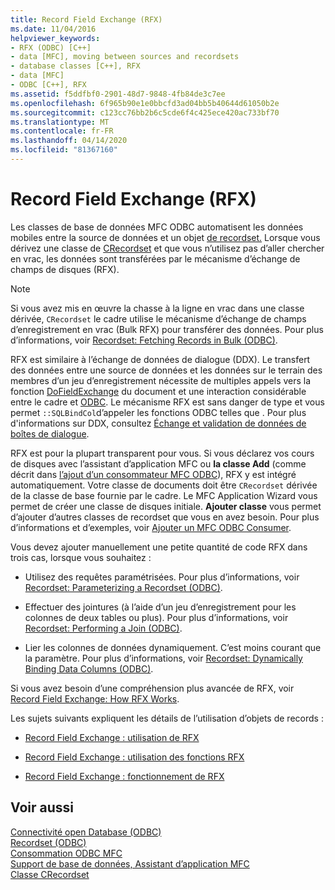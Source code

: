 ```yaml
---
title: Record Field Exchange (RFX)
ms.date: 11/04/2016
helpviewer_keywords:
- RFX (ODBC) [C++]
- data [MFC], moving between sources and recordsets
- database classes [C++], RFX
- data [MFC]
- ODBC [C++], RFX
ms.assetid: f5ddfbf0-2901-48d7-9848-4fb84de3c7ee
ms.openlocfilehash: 6f965b90e1e0bbcfd3ad04bb5b40644d61050b2e
ms.sourcegitcommit: c123cc76bb2b6c5cde6f4c425ece420ac733bf70
ms.translationtype: MT
ms.contentlocale: fr-FR
ms.lasthandoff: 04/14/2020
ms.locfileid: "81367160"
---
```

# <a name="record-field-exchange-rfx"></a>Record Field Exchange (RFX)

Les classes de base de données MFC ODBC automatisent les données mobiles entre la source de données et un objet [de recordset.](../../data/odbc/recordset-odbc.md) Lorsque vous dérivez une classe de [CRecordset](../../mfc/reference/crecordset-class.md) et que vous n’utilisez pas d’aller chercher en vrac, les données sont transférées par le mécanisme d’échange de champs de disques (RFX).

> [!NOTE]
> Si vous avez mis en œuvre la chasse à la ligne en vrac dans une classe dérivée, `CRecordset` le cadre utilise le mécanisme d’échange de champs d’enregistrement en vrac (Bulk RFX) pour transférer des données. Pour plus d’informations, voir [Recordset: Fetching Records in Bulk (ODBC)](../../data/odbc/recordset-fetching-records-in-bulk-odbc.md).

RFX est similaire à l’échange de données de dialogue (DDX). Le transfert des données entre une source de données et les données sur le terrain des membres d’un jeu d’enregistrement nécessite de multiples appels vers la fonction [DoFieldExchange](../../mfc/reference/crecordset-class.md#dofieldexchange) du document et une interaction considérable entre le cadre et [ODBC](../../data/odbc/odbc-basics.md). Le mécanisme RFX est sans danger de type et vous permet `::SQLBindCol`d’appeler les fonctions ODBC telles que . Pour plus d'informations sur DDX, consultez [Échange et validation de données de boîtes de dialogue](../../mfc/dialog-data-exchange-and-validation.md).

RFX est pour la plupart transparent pour vous. Si vous déclarez vos cours de disques avec l’assistant d’application MFC ou **la classe Add** (comme décrit dans [l’ajout d’un consommateur MFC ODBC](../../mfc/reference/adding-an-mfc-odbc-consumer.md)), RFX y est intégré automatiquement. Votre classe de documents doit être `CRecordset` dérivée de la classe de base fournie par le cadre. Le MFC Application Wizard vous permet de créer une classe de disques initiale. **Ajouter classe** vous permet d’ajouter d’autres classes de recordset que vous en avez besoin. Pour plus d’informations et d’exemples, voir [Ajouter un MFC ODBC Consumer](../../mfc/reference/adding-an-mfc-odbc-consumer.md).

Vous devez ajouter manuellement une petite quantité de code RFX dans trois cas, lorsque vous souhaitez :

- Utilisez des requêtes paramétrisées. Pour plus d’informations, voir [Recordset: Parameterizing a Recordset (ODBC)](../../data/odbc/recordset-parameterizing-a-recordset-odbc.md).

- Effectuer des jointures (à l’aide d’un jeu d’enregistrement pour les colonnes de deux tables ou plus). Pour plus d’informations, voir [Recordset: Performing a Join (ODBC)](../../data/odbc/recordset-performing-a-join-odbc.md).

- Lier les colonnes de données dynamiquement. C’est moins courant que la paramètre. Pour plus d’informations, voir [Recordset: Dynamically Binding Data Columns (ODBC)](../../data/odbc/recordset-dynamically-binding-data-columns-odbc.md).

Si vous avez besoin d’une compréhension plus avancée de RFX, voir [Record Field Exchange: How RFX Works](../../data/odbc/record-field-exchange-how-rfx-works.md).

Les sujets suivants expliquent les détails de l’utilisation d’objets de records :

- [Record Field Exchange : utilisation de RFX](../../data/odbc/record-field-exchange-using-rfx.md)

- [Record Field Exchange : utilisation des fonctions RFX](../../data/odbc/record-field-exchange-using-the-rfx-functions.md)

- [Record Field Exchange : fonctionnement de RFX](../../data/odbc/record-field-exchange-how-rfx-works.md)

## <a name="see-also"></a>Voir aussi

[Connectivité open Database (ODBC)](../../data/odbc/open-database-connectivity-odbc.md)<br/>
[Recordset (ODBC)](../../data/odbc/recordset-odbc.md)<br/>
[Consommation ODBC MFC](../../mfc/reference/adding-an-mfc-odbc-consumer.md)<br/>
[Support de base de données, Assistant d’application MFC](../../mfc/reference/database-support-mfc-application-wizard.md)<br/>
[Classe CRecordset](../../mfc/reference/crecordset-class.md)
